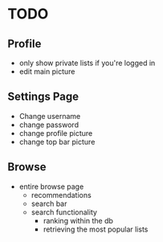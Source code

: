 # TODO

## Profile
- only show private lists if you're logged in
- edit main picture

## Settings Page
- Change username
- change password
- change profile picture
- change top bar picture



## Browse
- entire browse page
    - recommendations
    - search bar
    - search functionality
        - ranking within the db
        - retrieving the most popular lists
    
